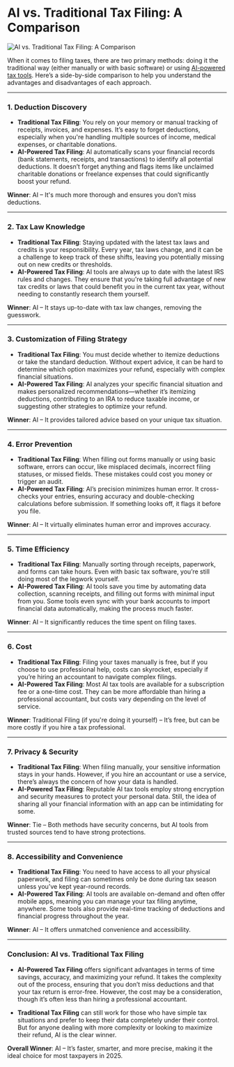 # AI vs. Traditional Tax Filing: A Comparison
![AI vs. Traditional Tax Filing: A Comparison](https://github.com/user-attachments/assets/0050a29e-858a-465f-8890-b48581553b82)

When it comes to filing taxes, there are two primary methods: doing it the traditional way (either manually or with basic software) or using [AI-powered tax tools](https://medium.com/@Dansongi/maximizing-your-tax-refund-in-2025-how-ai-can-help-you-uncover-hidden-deductions-bc8470a03e6e). Here’s a side-by-side comparison to help you understand the advantages and disadvantages of each approach.

---

### **1. Deduction Discovery**
- **Traditional Tax Filing**: You rely on your memory or manual tracking of receipts, invoices, and expenses. It’s easy to forget deductions, especially when you're handling multiple sources of income, medical expenses, or charitable donations.
- **AI-Powered Tax Filing**: AI automatically scans your financial records (bank statements, receipts, and transactions) to identify all potential deductions. It doesn’t forget anything and flags items like unclaimed charitable donations or freelance expenses that could significantly boost your refund.

**Winner**: AI – It's much more thorough and ensures you don’t miss deductions.

---

### **2. Tax Law Knowledge**
- **Traditional Tax Filing**: Staying updated with the latest tax laws and credits is your responsibility. Every year, tax laws change, and it can be a challenge to keep track of these shifts, leaving you potentially missing out on new credits or thresholds.
- **AI-Powered Tax Filing**: AI tools are always up to date with the latest IRS rules and changes. They ensure that you're taking full advantage of new tax credits or laws that could benefit you in the current tax year, without needing to constantly research them yourself.

**Winner**: AI – It stays up-to-date with tax law changes, removing the guesswork.

---

### **3. Customization of Filing Strategy**
- **Traditional Tax Filing**: You must decide whether to itemize deductions or take the standard deduction. Without expert advice, it can be hard to determine which option maximizes your refund, especially with complex financial situations.
- **AI-Powered Tax Filing**: AI analyzes your specific financial situation and makes personalized recommendations—whether it’s itemizing deductions, contributing to an IRA to reduce taxable income, or suggesting other strategies to optimize your refund.

**Winner**: AI – It provides tailored advice based on your unique tax situation.

---

### **4. Error Prevention**
- **Traditional Tax Filing**: When filling out forms manually or using basic software, errors can occur, like misplaced decimals, incorrect filing statuses, or missed fields. These mistakes could cost you money or trigger an audit.
- **AI-Powered Tax Filing**: AI’s precision minimizes human error. It cross-checks your entries, ensuring accuracy and double-checking calculations before submission. If something looks off, it flags it before you file.

**Winner**: AI – It virtually eliminates human error and improves accuracy.

---

### **5. Time Efficiency**
- **Traditional Tax Filing**: Manually sorting through receipts, paperwork, and forms can take hours. Even with basic tax software, you’re still doing most of the legwork yourself.
- **AI-Powered Tax Filing**: AI tools save you time by automating data collection, scanning receipts, and filling out forms with minimal input from you. Some tools even sync with your bank accounts to import financial data automatically, making the process much faster.

**Winner**: AI – It significantly reduces the time spent on filing taxes.

---

### **6. Cost**
- **Traditional Tax Filing**: Filing your taxes manually is free, but if you choose to use professional help, costs can skyrocket, especially if you’re hiring an accountant to navigate complex filings.
- **AI-Powered Tax Filing**: Most AI tax tools are available for a subscription fee or a one-time cost. They can be more affordable than hiring a professional accountant, but costs vary depending on the level of service.

**Winner**: Traditional Filing (if you're doing it yourself) – It’s free, but can be more costly if you hire a tax professional.

---

### **7. Privacy & Security**
- **Traditional Tax Filing**: When filing manually, your sensitive information stays in your hands. However, if you hire an accountant or use a service, there’s always the concern of how your data is handled.
- **AI-Powered Tax Filing**: Reputable AI tax tools employ strong encryption and security measures to protect your personal data. Still, the idea of sharing all your financial information with an app can be intimidating for some.

**Winner**: Tie – Both methods have security concerns, but AI tools from trusted sources tend to have strong protections.

---

### **8. Accessibility and Convenience**
- **Traditional Tax Filing**: You need to have access to all your physical paperwork, and filing can sometimes only be done during tax season unless you’ve kept year-round records.
- **AI-Powered Tax Filing**: AI tools are available on-demand and often offer mobile apps, meaning you can manage your tax filing anytime, anywhere. Some tools also provide real-time tracking of deductions and financial progress throughout the year.

**Winner**: AI – It offers unmatched convenience and accessibility.

---

### **Conclusion: AI vs. Traditional Tax Filing**
- **AI-Powered Tax Filing** offers significant advantages in terms of time savings, accuracy, and maximizing your refund. It takes the complexity out of the process, ensuring that you don’t miss deductions and that your tax return is error-free. However, the cost may be a consideration, though it’s often less than hiring a professional accountant.
  
- **Traditional Tax Filing** can still work for those who have simple tax situations and prefer to keep their data completely under their control. But for anyone dealing with more complexity or looking to maximize their refund, AI is the clear winner.

**Overall Winner**: AI – It’s faster, smarter, and more precise, making it the ideal choice for most taxpayers in 2025.
